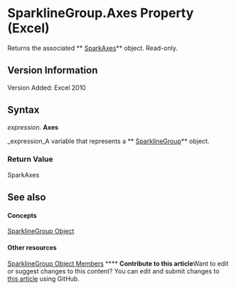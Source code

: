 
# SparklineGroup.Axes Property (Excel)

Returns the associated  ** [SparkAxes](bcd36a3c-772e-3317-b22e-27447ce23e5b.md)** object. Read-only.


## Version Information

Version Added: Excel 2010 


## Syntax

 _expression_. **Axes**

 _expression_A variable that represents a  ** [SparklineGroup](cc694d97-a3d3-3473-2e37-0ede67b97680.md)** object.


### Return Value

SparkAxes


## See also


#### Concepts


 [SparklineGroup Object](cc694d97-a3d3-3473-2e37-0ede67b97680.md)
#### Other resources


 [SparklineGroup Object Members](dad308ee-d69b-748d-d0c8-ad63c643808f.md)
****   **Contribute to this article**Want to edit or suggest changes to this content? You can edit and submit changes to  [this article](https://github.com/jhershey00/VBA_Excel_Test/OpenXMLCon/articles/9692d9bb-e5f5-860f-d9b4-264ff7ada6b2.md) using GitHub.

